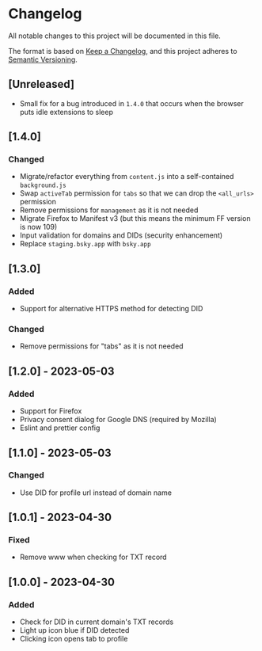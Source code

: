 <!-- markdownlint-disable MD024 -->

# Changelog

All notable changes to this project will be documented in this file.

The format is based on [Keep a Changelog](https://keepachangelog.com/en/1.0.0/),
and this project adheres to [Semantic Versioning](https://semver.org/spec/v2.0.0.html).

## [Unreleased]

- Small fix for a bug introduced in `1.4.0` that occurs when the browser puts idle extensions to sleep

## [1.4.0]

### Changed

- Migrate/refactor everything from `content.js` into a self-contained `background.js`
- Swap `activeTab` permission for `tabs` so that we can drop the `<all_urls>` permission
- Remove permissions for `management` as it is not needed
- Migrate Firefox to Manifest v3 (but this means the minimum FF version is now 109)
- Input validation for domains and DIDs (security enhancement)
- Replace `staging.bsky.app` with `bsky.app`

## [1.3.0]

### Added

- Support for alternative HTTPS method for detecting DID

### Changed

- Remove permissions for "tabs" as it is not needed

## [1.2.0] - 2023-05-03

### Added

- Support for Firefox
- Privacy consent dialog for Google DNS (required by Mozilla)
- Eslint and prettier config

## [1.1.0] - 2023-05-03

### Changed

- Use DID for profile url instead of domain name

## [1.0.1] - 2023-04-30

### Fixed

- Remove www when checking for TXT record

## [1.0.0] - 2023-04-30

### Added

- Check for DID in current domain's TXT records
- Light up icon blue if DID detected
- Clicking icon opens tab to profile
